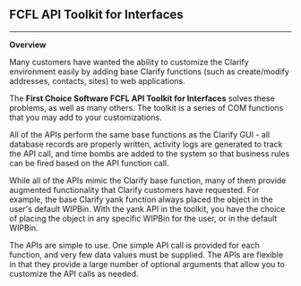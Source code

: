 ## FCFL API Toolkit for Interfaces

---

**Overview**

Many customers have wanted the ability to customize the Clarify environment easily by adding base Clarify functions (such as create/modify addresses, contacts, sites) to web applications.

The **First Choice Software FCFL API Toolkit for Interfaces** solves these problems, as well as many others. The toolkit is a series of COM functions that you may add to your customizations.

All of the APIs perform the same base functions as the Clarify GUI - all database records are properly written, activity logs are generated to track the API call, and time bombs are added to the system so that business rules can be fired based on the API function call.

While all of the APIs mimic the Clarify base function, many of them provide augmented functionality that Clarify customers have requested. For example, the base Clarify yank function always placed the object in the user's default WIPBin. With the yank API in the toolkit, you have the choice of placing the object in any specific WIPBin for the user, or in the default WIPBin.

The APIs are simple to use. One simple API call is provided for each function, and very few data values must be supplied. The APIs are flexible in that they provide a large number of optional arguments that allow you to customize the API calls as needed.